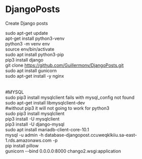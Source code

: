 # DjangoPosts
Create Django posts

sudo apt-get update <br>
apt-get install python3-venv <br>
python3 -m venv env <br>
source env/bin/activate<br>
sudo apt install python3-pip<br>
pip3 install django<br>
git clone https://github.com/Guillermonv/DjangoPosts.git<br>
sudo apt install gunicorn<br>
sudo apt-get install -y nginx<br>
<br><br>
#MYSQL<br>
sudo pip3 install mysqlclient fails with mysql_config not found<br>
sudo apt-get install libmysqlclient-dev<br>
#without pip3 it will not going to work for python3<br>
sudo pip3 install mysqlclient<br>
pip3 install -U mysqlclient<br>
pip3 install -U django-mysql<br>
sudo apt install mariadb-client-core-10.1<br>
mysql -u admin -h database-djangopost.ccuweqklkiiu.sa-east-1.rds.amazonaws.com -p<br>
pip install pillow<br>
gunicorn --bind 0.0.0.0:8000 chango2.wsgi:application<br>
